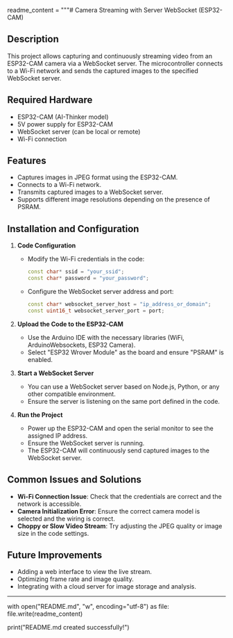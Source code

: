 readme_content = """# Camera Streaming with Server WebSocket (ESP32-CAM)

## Description
This project allows capturing and continuously streaming video from an ESP32-CAM camera via a WebSocket server. The microcontroller connects to a Wi-Fi network and sends the captured images to the specified WebSocket server.

## Required Hardware
- ESP32-CAM (AI-Thinker model)
- 5V power supply for ESP32-CAM
- WebSocket server (can be local or remote)
- Wi-Fi connection

## Features
- Captures images in JPEG format using the ESP32-CAM.
- Connects to a Wi-Fi network.
- Transmits captured images to a WebSocket server.
- Supports different image resolutions depending on the presence of PSRAM.

## Installation and Configuration
1. **Code Configuration**
   - Modify the Wi-Fi credentials in the code:
     ```cpp
     const char* ssid = "your_ssid";
     const char* password = "your_password";
     ```
   - Configure the WebSocket server address and port:
     ```cpp
     const char* websocket_server_host = "ip_address_or_domain";
     const uint16_t websocket_server_port = port;
     ```

2. **Upload the Code to the ESP32-CAM**
   - Use the Arduino IDE with the necessary libraries (WiFi, ArduinoWebsockets, ESP32 Camera).
   - Select "ESP32 Wrover Module" as the board and ensure "PSRAM" is enabled.

3. **Start a WebSocket Server**
   - You can use a WebSocket server based on Node.js, Python, or any other compatible environment.
   - Ensure the server is listening on the same port defined in the code.

4. **Run the Project**
   - Power up the ESP32-CAM and open the serial monitor to see the assigned IP address.
   - Ensure the WebSocket server is running.
   - The ESP32-CAM will continuously send captured images to the WebSocket server.

## Common Issues and Solutions
- **Wi-Fi Connection Issue**: Check that the credentials are correct and the network is accessible.
- **Camera Initialization Error**: Ensure the correct camera model is selected and the wiring is correct.
- **Choppy or Slow Video Stream**: Try adjusting the JPEG quality or image size in the code settings.

## Future Improvements
- Adding a web interface to view the live stream.
- Optimizing frame rate and image quality.
- Integrating with a cloud server for image storage and analysis.

---



with open("README.md", "w", encoding="utf-8") as file:
    file.write(readme_content)

print("README.md created successfully!")
